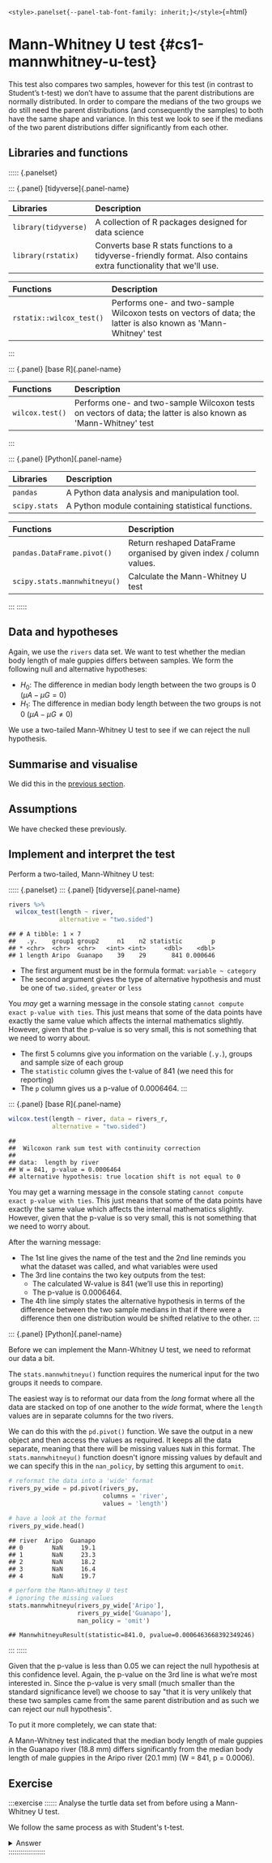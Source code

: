 `<style>.panelset{--panel-tab-font-family: inherit;}</style>`{=html}







# Mann-Whitney U test {#cs1-mannwhitney-u-test}
This test also compares two samples, however for this test (in contrast to Student’s t-test) we don’t have to assume that the parent distributions are normally distributed. In order to compare the medians of the two groups we do still need the parent distributions (and consequently the samples) to both have the same shape and variance. In this test we look to see if the medians of the two parent distributions differ significantly from each other.

## Libraries and functions
::::: {.panelset}

::: {.panel}
[tidyverse]{.panel-name}

| Libraries| Description|
|:- |:- |
|`library(tidyverse)`| A collection of R packages designed for data science |
|`library(rstatix)`| Converts base R stats functions to a tidyverse-friendly format. Also contains extra functionality that we'll use.|

| Functions| Description|
|:- |:- |
|`rstatix::wilcox_test()`| Performs one- and two-sample Wilcoxon tests on vectors of data; the latter is also known as 'Mann-Whitney' test |
:::

::: {.panel}
[base R]{.panel-name}

| Functions| Description|
|:- |:- |
|`wilcox.test()`| Performs one- and two-sample Wilcoxon tests on vectors of data; the latter is also known as 'Mann-Whitney' test |
:::

::: {.panel}
[Python]{.panel-name}

| Libraries| Description|
|:- |:- |
|`pandas`| A Python data analysis and manipulation tool.|
|`scipy.stats`| A Python module containing statistical functions.|

| Functions| Description|
|:- |:- |
|`pandas.DataFrame.pivot()`|Return reshaped DataFrame organised by given index / column values.|
|`scipy.stats.mannwhitneyu()`|Calculate the Mann-Whitney U test|
:::
:::::

## Data and hypotheses
Again, we use the `rivers` data set. We want to test whether the median body length of male guppies differs between samples. We form the following null and alternative hypotheses:

-	$H_0$: The difference in median body length between the two groups is 0 $(\mu A - \mu G = 0)$
-	$H_1$: The difference in median body length between the two groups is not 0 $(\mu A - \mu G \neq 0)$

We use a two-tailed Mann-Whitney U test to see if we can reject the null hypothesis.

## Summarise and visualise
We did this in the [previous section](#cs1-students-sumvisual).

## Assumptions
We have checked these previously.

## Implement and interpret the test
Perform a two-tailed, Mann-Whitney U test:

::::: {.panelset}
::: {.panel}
[tidyverse]{.panel-name}


```r
rivers %>% 
  wilcox_test(length ~ river,
              alternative = "two.sided")
```

```
## # A tibble: 1 × 7
##   .y.    group1 group2     n1    n2 statistic        p
## * <chr>  <chr>  <chr>   <int> <int>     <dbl>    <dbl>
## 1 length Aripo  Guanapo    39    29       841 0.000646
```

*	The first argument must be in the formula format: `variable ~ category`
*	The second argument gives the type of alternative hypothesis and must be one of `two.sided`, `greater` or `less` 

You _may_ get a warning message in the console stating `cannot compute exact p-value with ties`. This just means that some of the data points have exactly the same value which affects the internal mathematics slightly. However, given that the p-value is so very small, this is not something that we need to worry about.

*	The first 5 columns give you information on the variable (`.y.`), groups and sample size of each group
* The `statistic` column gives the t-value of 841 (we need this for reporting)
* The `p` column gives us a p-value of 0.0006464.
:::

::: {.panel}
[base R]{.panel-name}

```r
wilcox.test(length ~ river, data = rivers_r,
            alternative = "two.sided")
```

```
## 
## 	Wilcoxon rank sum test with continuity correction
## 
## data:  length by river
## W = 841, p-value = 0.0006464
## alternative hypothesis: true location shift is not equal to 0
```

You may get a warning message in the console stating `cannot compute exact p-value with ties`. This just means that some of the data points have exactly the same value which affects the internal mathematics slightly. However, given that the p-value is so very small, this is not something that we need to worry about.

After the warning message:

-	The 1st line gives the name of the test and the 2nd line reminds you what the dataset was called, and what variables were used
-	The 3rd line contains the two key outputs from the test:
    - The calculated W-value is 841 (we’ll use this in reporting)
    - The p-value is 0.0006464. 
-	The 4th line simply states the alternative hypothesis in terms of the difference between the two sample medians in that if there were a difference then one distribution would be shifted relative to the other. 
:::

::: {.panel}
[Python]{.panel-name}

Before we can implement the Mann-Whitney U test, we need to reformat our data a bit.

The `stats.mannwhitneyu()` function requires the numerical input for the two groups it needs to compare.

The easiest way is to reformat our data from the _long_ format where all the data are stacked on top of one another to the _wide_ format, where the `length` values are in separate columns for the two rivers.

We can do this with the `pd.pivot()` function. We save the output in a new object and then access the values as required. It keeps all the data separate, meaning that there will be missing values `NaN` in this format. The `stats.mannwhitneyu()` function doesn't ignore missing values by default and we can specify this in the `nan_policy`, by setting this argument to `omit`.


```python
# reformat the data into a 'wide' format
rivers_py_wide = pd.pivot(rivers_py,
                          columns = 'river',
                          values = 'length')
      
# have a look at the format
rivers_py_wide.head()
```

```
## river  Aripo  Guanapo
## 0        NaN     19.1
## 1        NaN     23.3
## 2        NaN     18.2
## 3        NaN     16.4
## 4        NaN     19.7
```


```python
# perform the Mann-Whitney U test
# ignoring the missing values
stats.mannwhitneyu(rivers_py_wide['Aripo'],
                   rivers_py_wide['Guanapo'],
                   nan_policy = 'omit')
```

```
## MannwhitneyuResult(statistic=841.0, pvalue=0.0006463668392349246)
```

:::
:::::

Given that the p-value is less than 0.05 we can reject the null hypothesis at this confidence level.
Again, the p-value on the 3rd line is what we’re most interested in. Since the p-value is very small (much smaller than the standard significance level) we choose to say "that it is very unlikely that these two samples came from the same parent distribution and as such we can reject our null hypothesis".

To put it more completely, we can state that:

A Mann-Whitney test indicated that the median body length of male guppies in the Guanapo river (18.8 mm) differs significantly from the median body length of male guppies in the Aripo river (20.1 mm) (W = 841, p = 0.0006).

## Exercise
:::exercise ::::::
Analyse the turtle data set from before using a Mann-Whitney U test.

We follow the same process as with Student's t-test.

<details><summary>Answer</summary>

### Hypotheses

$H_0$ : male median $=$ female median

$H_1$ : male median $\neq$ female median

### Summarise and visualise
This is the same as before.

### Assumptions
We've already checked that the variances of the two groups are similar, so we're OK there. Whilst the Mann-Whitney U test doesn't require normality or symmetry of distributions it does require that the distributions have the same shape. In this example, with just a handful of data points in each group, it's quite hard to make this call one way or another. My advice in this case would be say that unless it's obvious that the distributions are very different we can just allow this assumption to pass, and you're only going see obvious differences in distribution shape when you have considerably more data points than we have here.

### Carry out a Mann-Whitney test
::::: {.panelset}
::: {.panel}
[tidyverse]{.panel-name}


```r
turtle %>% 
  wilcox_test(serum ~ sex,
              alternative = "two.sided")
```

```
## # A tibble: 1 × 7
##   .y.   group1 group2    n1    n2 statistic     p
## * <chr> <chr>  <chr>  <int> <int>     <dbl> <dbl>
## 1 serum Female Male       6     7        26 0.534
```
:::

::: {.panel}
[base R]{.panel-name}

```r
wilcox.test(serum ~ sex,
            data = turtle_r,
            alternative = "two.sided")
```

```
## 
## 	Wilcoxon rank sum exact test
## 
## data:  serum by sex
## W = 26, p-value = 0.5338
## alternative hypothesis: true location shift is not equal to 0
```
:::

::: {.panel}
[Python]{.panel-name}

```python
# reformat the data into a 'wide' format
turtle_py_wide = pd.pivot(turtle_py,
                          columns = 'sex',
                          values = 'serum')
      
# have a look at the format
turtle_py_wide.head()
```

```
## sex  Female   Male
## 0       NaN  220.1
## 1       NaN  218.6
## 2       NaN  229.6
## 3       NaN  228.8
## 4       NaN  222.0
```


```python
# perform the Mann-Whitney U test
# ignoring the missing values
stats.mannwhitneyu(turtle_py_wide['Male'],
                   turtle_py_wide['Female'],
                   nan_policy = 'omit')
```

```
## MannwhitneyuResult(statistic=16.0, pvalue=0.5337995337995338)
```
:::
:::::
This gives us exactly the same conclusion that we got from the two-sample t-test _i.e_. that there isn't any significant difference between the two groups.

A Mann-Whitney test indicated that there wasn't a significant difference in the median Serum Cholesterol levels between male and female turtles (W = 26, p = 0.534)

</details>
::::::::::::::::::

